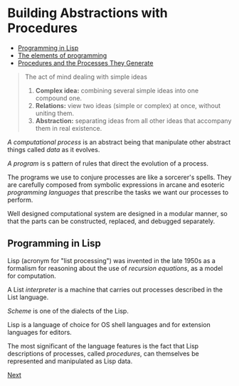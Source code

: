 # Building Abstractions with Procedures 

- [Programming in Lisp](#programming-in-lisp)
- [The elements of programming](elements_of_programming.md)
- [Procedures and the Processes They Generate](procedures.md)

> The act of mind dealing with simple ideas
> 1. **Complex idea:** combining several simple ideas into one compound one.
> 2. **Relations:** view two ideas (simple or complex) at once, without uniting them.
> 3. **Abstraction:** separating ideas from all other ideas that accompany them in real existence.

*A computational process* is an abstract being that manipulate other abstract things called *data* as it evolves.

*A program* is s pattern of rules that direct the evolution of a process.

The programs we use to conjure processes are like a sorcerer's spells. They are carefully composed from symbolic expressions in arcane and esoteric *programming languages* that prescribe the tasks we want our processes to perform.

Well designed computational system are designed in a modular manner, so that the parts can be constructed, replaced, and debugged separately.

## Programming in Lisp

Lisp (acronym for "list processing") was invented in the late 1950s as a formalism for reasoning about the use of *recursion equations*, as a model for computation.

A List *interpreter* is a machine that carries out processes described in the List language.

*Scheme* is one of the dialects of the Lisp.

Lisp is a language of choice for OS shell languages and for extension languages for editors.

The most significant of the language features is the fact that Lisp descriptions of processes, called *procedures*, can themselves be represented and manipulated as Lisp data.

[Next](elements_of_programming.md)
